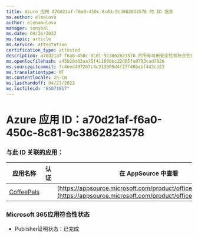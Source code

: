```yaml
---
title: Azure 应用 A70d21af-f6a0-450c-8c81-9c3862823578 的 ID 信息
ms.author: elmalova
author: elenamalova
manager: tonybal
ms.date: 04/26/2022
ms.topic: article
ms.service: attestation
certification_type: attested
description: a70d21af-f6a0-450c-8c81-9c3862823578 的所有可用安全性和符合性信息。
ms.openlocfilehash: c43020d03aa75f411600bc22d05fa0793cad7926
ms.sourcegitcommit: 7c4eed407267c4c313909d4f27f46bebf443cb23
ms.translationtype: MT
ms.contentlocale: zh-CN
ms.lasthandoff: 04/27/2022
ms.locfileid: "65071817"
---
```

# <a name="azure-app-id-a70d21af-f6a0-450c-8c81-9c3862823578"></a>Azure 应用 ID：a70d21af-f6a0-450c-8c81-9c3862823578


### <a name="apps-associated-with-this-id"></a>与此 ID 关联的应用：
| **应用名称** | **认证** | **在 AppSource 中查看** |
|--------------|---------------|-----------------------|
| [CoffeePals](../forward/WA200003040.md) |  | [https://appsource.microsoft.com/product/office/WA200003040](https://appsource.microsoft.com/product/office/WA200003040) |

### <a name="microsoft-365-app-compliance-status"></a>Microsoft 365应用符合性状态
- Publisher证明状态：已完成
